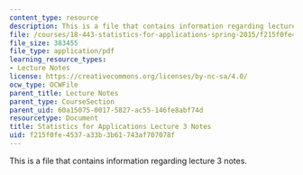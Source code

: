 ```yaml
---
content_type: resource
description: This is a file that contains information regarding lecture 3 notes.
file: /courses/18-443-statistics-for-applications-spring-2015/f215f0fe4537a33b3b61743af707078f_MIT18_443S15_LEC3.pdf
file_size: 383455
file_type: application/pdf
learning_resource_types:
- Lecture Notes
license: https://creativecommons.org/licenses/by-nc-sa/4.0/
ocw_type: OCWFile
parent_title: Lecture Notes
parent_type: CourseSection
parent_uid: 60a15075-0017-5827-ac55-146fe8abf74d
resourcetype: Document
title: Statistics for Applications Lecture 3 Notes
uid: f215f0fe-4537-a33b-3b61-743af707078f
---
```

This is a file that contains information regarding lecture 3 notes.